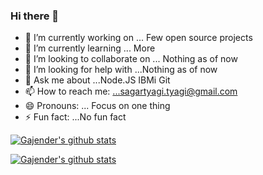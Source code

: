 ### Hi there 👋



- 🔭 I’m currently working on ... Few open source projects
- 🌱 I’m currently learning ... More
- 👯 I’m looking to collaborate on ... Nothing as of now
- 🤔 I’m looking for help with ...Nothing as of now
- 💬 Ask me about ...Node.JS IBMi Git
- 📫 How to reach me: ...sagartyagi.tyagi@gmail.com
- 😄 Pronouns: ... Focus on one thing 
- ⚡ Fun fact: ...No fun fact 

[![Gajender's github stats](https://github-readme-stats.vercel.app/api?username=sagartyagi121&theme=blue-green)](https://github.com/sagartyagi121/github-readme-stats)

[![Gajender's github stats](https://github-readme-stats.vercel.app/api?username=sagartyagi121&theme=blue-green)](https://github.com/sagartyagi121/github-readme-stats)


